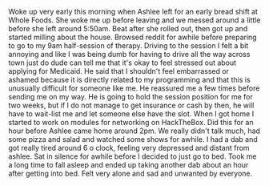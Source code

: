 Woke up very early this morning when Ashlee left for an early bread shift at Whole Foods. She woke me up before leaving and we  messed around a little before she left around 5:50am. Beat after she rolled out, then got up and started milling about the house. Browsed reddit for awhile before preparing to go to my 9am half-session of therapy. Driving to the session I felt a bit annoying and like I was being dumb for having to drive all the way across town just do dude can tell me that it's okay to feel stressed out about applying for Medicaid. He said that I shouldn't feel embarrassed or ashamed because it is directly related to my programming and that this is unusually difficult for someone like me. He reassured me a few times before sending me on my way. He is going to hold the session position for me for two weeks, but if I do not manage to get insurance or cash by then, he will have to wait-list me and let someone else have the slot. When I got home I started to work on modules for networking on HackTheBox. Did this for an hour before Ashlee came home around 2pm. We really didn't talk much, had some pizza and salad and watched some shows for awhile. I had a dab and got really tired around 6 o clock, feeling very depressed and distant from ashlee. Sat in silence for awhile before I decided to just go to bed. Took me a long time to fall asleep and ended up taking another dab about an hour after getting into bed. Felt very alone and sad and unwanted by everyone.